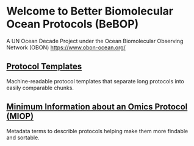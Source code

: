 # Welcome to Better Biomolecular Ocean Protocols (BeBOP)
A UN Ocean Decade Project under the Ocean Biomolecular Observing Network (OBON) https://www.obon-ocean.org/

## [Protocol Templates](protocol_template_description.md)

Machine-readable protocol templates that separate long protocols into easily comparable chunks.

## [Minimum Information about an Omics Protocol (MIOP)](miop.md)

Metadata terms to describle protocols helping make them more findable and sortable.

